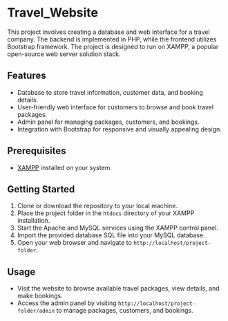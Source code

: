 # Travel_Website

This project involves creating a database and web interface for a travel company. The backend is implemented in PHP, while the frontend utilizes Bootstrap framework. The project is designed to run on XAMPP, a popular open-source web server solution stack.

## Features

- Database to store travel information, customer data, and booking details.
- User-friendly web interface for customers to browse and book travel packages.
- Admin panel for managing packages, customers, and bookings.
- Integration with Bootstrap for responsive and visually appealing design.

## Prerequisites

- [XAMPP](https://www.apachefriends.org/index.html) installed on your system.

## Getting Started

1. Clone or download the repository to your local machine.
2. Place the project folder in the `htdocs` directory of your XAMPP installation.
3. Start the Apache and MySQL services using the XAMPP control panel.
4. Import the provided database SQL file into your MySQL database.
5. Open your web browser and navigate to `http://localhost/project-folder`.

## Usage

- Visit the website to browse available travel packages, view details, and make bookings.
- Access the admin panel by visiting `http://localhost/project-folder/admin` to manage packages, customers, and bookings.

